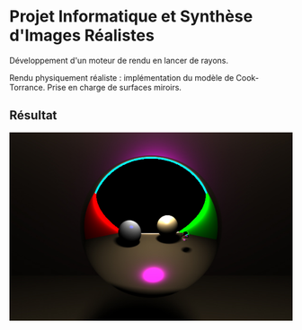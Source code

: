 
# Projet Informatique et Synthèse d'Images Réalistes

Développement d'un moteur de rendu en lancer de rayons. 

Rendu physiquement réaliste : implémentation du modèle de Cook-Torrance. 
Prise en charge de surfaces miroirs.

## Résultat 

<img src="Resultat.jpg"/>
